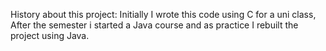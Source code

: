History about this project: 
Initially I wrote this code using C for a uni class, 
After the semester i started a Java course and as practice I rebuilt the project using Java.
